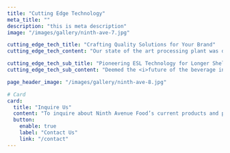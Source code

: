 ```yaml
---
title: "Cutting Edge Technology"
meta_title: ""
description: "this is meta description"
image: "/images/gallery/ninth-ave-7.jpg"

cutting_edge_tech_title: "Crafting Quality Solutions for Your Brand"
cutting_edge_tech_content: "Our state of the art processing plant was developed to meet and exceed the demands of a growing industry. With the same **<i>commitment to both innovation and quality<i>**, we are proud to offer fresher tasting and longer lasting products."

cutting_edge_tech_sub_title: "Pioneering ESL Technology for Longer Shelf Life"
cutting_edge_tech_sub_content: "Deemed the <i>future of the beverage industry<i>, __**Ninth Ave Foods**__ is proud to offer ESL capabilities. Utilizing a combination of high temperature and an ultra clean filling environment allows us to package dairy and nondairy products with an extended shelf life while maintaining the nutritional benefits of the product.\n\nESL technology has many benefits including increased food safety, consistent flavor, better performance, and expanded distribution and sales opportunities."

page_header_image: "/images/gallery/ninth-ave-8.jpg"

# Card
card:
  title: "Inquire Us"
  content: "To inquire about Ninth Avenue Food’s current products and packaging capabilities for dairy alternatives, creamers, dairy beverages, and seasonal items, please Contact Us."
  button:
    enable: true
    label: "Contact Us"
    link: "/contact"
---
```

